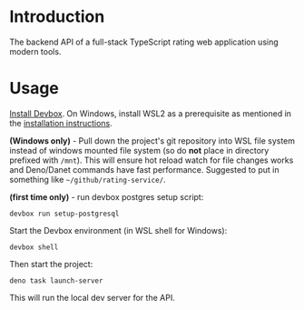 # Introduction

The backend API of a full-stack TypeScript rating web application using modern tools.

# Usage

[Install Devbox](https://www.jetify.com/docs/devbox/installing_devbox/). On
Windows, install WSL2 as a prerequisite as mentioned in the
[installation instructions](https://www.jetify.com/docs/devbox/installing_devbox/?install-method=wsl).

**(Windows only)** - Pull down the project's git repository into WSL file system
instead of windows mounted file system (so do **not** place in directory
prefixed with `/mnt`). This will ensure hot reload watch for file changes works
and Deno/Danet commands have fast performance. Suggested to put in something
like `~/github/rating-service/`.

**(first time only)** - run devbox postgres setup script:

```
devbox run setup-postgresql
```

Start the Devbox environment (in WSL shell for Windows):

```
devbox shell
```

Then start the project:

```
deno task launch-server
```

This will run the local dev server for the API.
